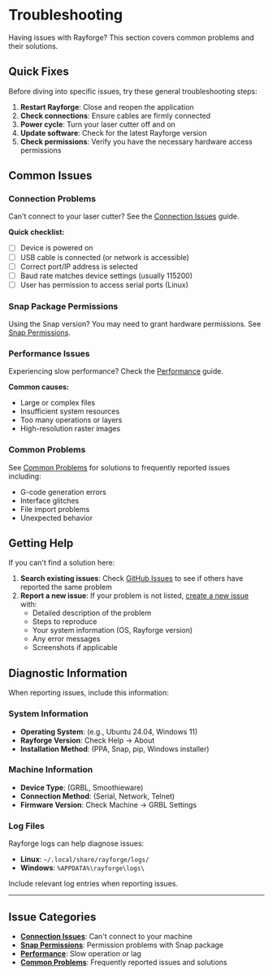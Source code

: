 # Troubleshooting

Having issues with Rayforge? This section covers common problems and their solutions.

## Quick Fixes

Before diving into specific issues, try these general troubleshooting steps:

1. **Restart Rayforge**: Close and reopen the application
2. **Check connections**: Ensure cables are firmly connected
3. **Power cycle**: Turn your laser cutter off and on
4. **Update software**: Check for the latest Rayforge version
5. **Check permissions**: Verify you have the necessary hardware access permissions

## Common Issues

### Connection Problems

Can't connect to your laser cutter? See the [Connection Issues](connection.md) guide.

**Quick checklist:**

- [ ] Device is powered on
- [ ] USB cable is connected (or network is accessible)
- [ ] Correct port/IP address is selected
- [ ] Baud rate matches device settings (usually 115200)
- [ ] User has permission to access serial ports (Linux)

### Snap Package Permissions

Using the Snap version? You may need to grant hardware permissions. See [Snap Permissions](snap-permissions.md).

### Performance Issues

Experiencing slow performance? Check the [Performance](performance.md) guide.

**Common causes:**

- Large or complex files
- Insufficient system resources
- Too many operations or layers
- High-resolution raster images

### Common Problems

See [Common Problems](common.md) for solutions to frequently reported issues including:

- G-code generation errors
- Interface glitches
- File import problems
- Unexpected behavior

## Getting Help

If you can't find a solution here:

1. **Search existing issues**: Check [GitHub Issues](https://github.com/barebaric/rayforge/issues) to see if others have reported the same problem
2. **Report a new issue**: If your problem is not listed, [create a new issue](https://github.com/barebaric/rayforge/issues/new) with:
   - Detailed description of the problem
   - Steps to reproduce
   - Your system information (OS, Rayforge version)
   - Any error messages
   - Screenshots if applicable

## Diagnostic Information

When reporting issues, include this information:

### System Information

- **Operating System**: (e.g., Ubuntu 24.04, Windows 11)
- **Rayforge Version**: Check Help → About
- **Installation Method**: (PPA, Snap, pip, Windows installer)

### Machine Information

- **Device Type**: (GRBL, Smoothieware)
- **Connection Method**: (Serial, Network, Telnet)
- **Firmware Version**: Check Machine → GRBL Settings

### Log Files

Rayforge logs can help diagnose issues:

- **Linux**: `~/.local/share/rayforge/logs/`
- **Windows**: `%APPDATA%\rayforge\logs\`

Include relevant log entries when reporting issues.

---

## Issue Categories

- **[Connection Issues](connection.md)**: Can't connect to your machine
- **[Snap Permissions](snap-permissions.md)**: Permission problems with Snap package
- **[Performance](performance.md)**: Slow operation or lag
- **[Common Problems](common.md)**: Frequently reported issues and solutions
